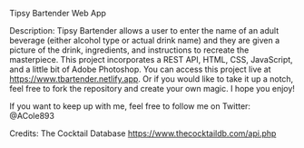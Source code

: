 Tipsy Bartender Web App

Description:
Tipsy Bartender allows a user to enter the name of an adult beverage (either alcohol type or actual drink name) and they are given a picture of the drink, ingredients, and instructions to recreate the masterpiece. This project incorporates a REST API, HTML, CSS, JavaScript, and a little bit of Adobe Photoshop. You can access this project live at https://www.tbartender.netlify.app. Or if you would like to take it up a notch, feel free to fork the repository and create your own magic. I hope you enjoy!


If you want to keep up with me, feel free to follow me on Twitter:  @ACole893

Credits:
The Cocktail Database
https://www.thecocktaildb.com/api.php
